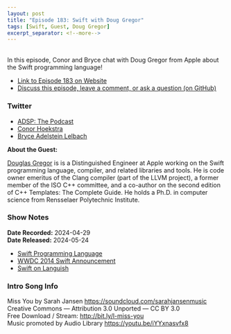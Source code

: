 ```yaml
---
layout: post
title: "Episode 183: Swift with Doug Gregor"
tags: [Swift, Guest, Doug Gregor]
excerpt_separator: <!--more-->
---
```


<div id="buzzsprout-player-15127370"></div><script src="https://www.buzzsprout.com/1501960/15127370-episode-183-swift-with-doug-gregor.js?container_id=buzzsprout-player-15127370&player=small" type="text/javascript" charset="utf-8"></script>

<br>In this episode, Conor and Bryce chat with Doug Gregor from Apple about the Swift programming language!

<!--more-->

* [Link to Episode 183 on Website](https://adspthepodcast.com/2024/05/24/Episode-183.html)
* [Discuss this episode, leave a comment, or ask a question (on GitHub)](https://github.com/codereport/adsp2/discussions/75)

### Twitter
 
* [ADSP: The Podcast](https://twitter.com/adspthepodcast)
* [Conor Hoekstra](https://twitter.com/code_report)
* [Bryce Adelstein Lelbach](https://twitter.com/blelbach)


**About the Guest:**

[Douglas Gregor](https://twitter.com/dgregor79) is is a Distinguished Engineer at Apple working on the Swift programming language, compiler, and related libraries and tools. He is code owner emeritus of the Clang compiler (part of the LLVM project), a former member of the ISO C++ committee, and a co-author on the second edition of C++ Templates: The Complete Guide. He holds a Ph.D. in computer science from Rensselaer Polytechnic Institute.

### Show Notes

**Date Recorded:** 2024-04-29 <br>
**Date Released:** 2024-05-24

* [Swift Programming Language](https://developer.apple.com/swift/)
* [WWDC 2014 Swift Announcement](https://youtu.be/w87fOAG8fjk?si=QTNRLR_BxInc-AbC&t=6267)
* [Swift on Languish](https://tjpalmer.github.io/languish/#y=mean&weights=issues%3D1%26pulls%3D0%26stars%3D1%26soQuestions%3D1&names=typescript%2Cc%2B%2B%2Cgo%2Cc%2Crust%2Cswift)

### Intro Song Info
 
Miss You by Sarah Jansen https://soundcloud.com/sarahjansenmusic<br>
Creative Commons — Attribution 3.0 Unported — CC BY 3.0<br>
Free Download / Stream: http://bit.ly/l-miss-you<br>
Music promoted by Audio Library https://youtu.be/iYYxnasvfx8<br>
